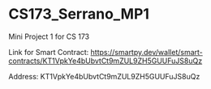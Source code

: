 # CS173_Serrano_MP1
Mini Project 1 for CS 173

Link for Smart Contract:
https://smartpy.dev/wallet/smart-contracts/KT1VpkYe4bUbvtCt9mZUL9ZH5GUUFuJS8uQz

Address: KT1VpkYe4bUbvtCt9mZUL9ZH5GUUFuJS8uQz

